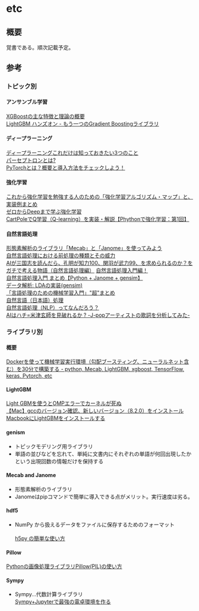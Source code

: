 # etc

## 概要
覚書である。順次記載予定。  


## 参考

### トピック別

#### アンサンブル学習
[XGBoostの主な特徴と理論の概要](https://qiita.com/yh0sh/items/1df89b12a8dcd15bd5aa)  
[LightGBM ハンズオン - もう一つのGradient Boostingライブラリ](https://qiita.com/TomokIshii/items/3729c1b9c658cc48b5cb)  

#### ディープラーニング
[ディープラーニングこれだけは知っておきたい3つのこと](https://jp.mathworks.com/discovery/deep-learning.html)  
[パーセプトロンとは?](https://qiita.com/nishiy-k/items/1e795f92a99422d4ba7b)  
[PyTorchとは？概要と導入方法をチェックしよう！](https://www.sejuku.net/blog/64175)  

#### 強化学習
[これから強化学習を勉強する人のための「強化学習アルゴリズム・マップ」と、実装例まとめ](https://qiita.com/sugulu/items/3c7d6cbe600d455e853b)  
[ゼロからDeepまで学ぶ強化学習](https://qiita.com/icoxfog417/items/242439ecd1a477ece312)  
[CartPoleでQ学習（Q-learning）を実装・解説【Phythonで強化学習：第1回】](http://neuro-educator.com/rl1/)  

#### 自然言語処理
[形態素解析のライブラリ「Mecab」と「Janome」を使ってみよう](https://ushinji.hatenablog.com/entry/2017/11/23/161031)  
[自然言語処理における前処理の種類とその威力](https://qiita.com/Hironsan/items/2466fe0f344115aff177)  
[AIが三国志を読んだら、孔明が知力100、関羽が武力99、を求められるのか？をガチで考える物語（自然言語処理編）](https://qiita.com/youwht/items/92056e63498c36de4e3b) 
[自然言語処理入門編！](https://qiita.com/cr-fun/items/cc82a85c572daac0b5c5)   
[自然言語処理入門 まとめ【Python + Janome + gensim】](https://qiita.com/kodera123/items/a5921cbcd18b9a309787)  
[データ解析: LDAの実装(gensim)](https://openbook4.me/projects/193/sections/1154)  
[「言語処理のための機械学習入門」"超"まとめ](https://qiita.com/yuyasat/items/66d057b1b91722c85aa3)  
[自然言語（日本語）処理](http://www.sist.ac.jp/~kanakubo/research/natural_language_processing.html)  
[自然言語処理（NLP）ってなんだろう？](https://qiita.com/MahoTakara/items/b3d719ed1a3665730826)  
[AIはハチ=米津玄師を見破れるか ? -J-popアーティストの歌詞を分析してみた-](https://qiita.com/kazuya-n/items/0a2fe586716c925055d1)


### ライブラリ別

#### 概要
[Dockerを使って機械学習実行環境（勾配ブースティング、ニューラルネット含む）を30分で構築する - python, Mecab, LightGBM, xgboost, TensorFlow, keras, Pytorch, etc](https://www.takapy.work/entry/2019/04/07/134433)  

#### LightGBM
[Light GBMを使うとOMPエラーでカーネルが死ぬ](https://haltaro.github.io/2018/06/22/dead-kernel-lgbm)  
[【Mac】gccのバージョン確認、新しいバージョン（8.2.0）をインストール](https://qiita.com/aki-takano/items/0152a3ab4a615cfef9bc)  
[MacbookにLightGBMをインストールする](https://ymegane88.hatenablog.com/entry/2018/12/13/005342)  

#### genism
- トピックモデリング用ライブラリ
- 単語の並びなどを忘れて、単純に文書内にそれぞれの単語が何回出現したかという出現回数の情報だけを保持する  

#### Mecab and Janome
- 形態素解析のライブラリ
- Janomeはpipコマンドで簡単に導入できる点がメリット。実行速度は劣る。

#### hdf5
- NumPy から扱えるデータをファイルに保存するためのフォーマット<br><br>
[h5py の簡単な使い方](https://www.qoosky.io/techs/861b4ae419)  

#### Pillow
[Pythonの画像処理ライブラリPillow(PIL)の使い方](https://note.nkmk.me/python-pillow-basic/)

#### Sympy
- Sympy...代数計算ライブラリ  
[Sympy+Jupyterで最強の電卓環境を作る](https://qiita.com/pashango2/items/500d23c8f43784b54315)  
